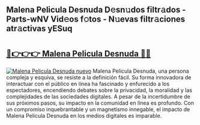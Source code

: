 ## Malena Pelicula Desnuda D𝚎sn𝚞dos filtr𝚊dos - Parts-wNV Vid𝚎os f𝚘tos - N𝚞evas filtr𝚊ciones atr𝚊ctivas yESuq

# <h2><a href="http://mb7jpic.tromn.icu/?c=Malena+Pelicula+Desnuda">🔗👉👉👉 Malena Pelicula Desnuda 🔗🔗</a></h2>

[![Malena Pelicula Desnuda nuevo](https://i.imgur.com/pEAQMta.gif)](http://mb7jpic.tromn.icu/?c=Malena+Pelicula+Desnuda)
Malena Pelicula Desnuda, una persona compleja y esquiva, se resiste a la definición fácil. Su forma innovadora de interactuar con el público en línea ha fascinado y enfurecido a los espectadores, encendiendo debates sobre la privacidad, la moralidad y las complejidades de las sociedades digitales. A pesar de la incertidumbre de sus próximos pasos, su impacto en la comunidad en línea es profundo. Con un compromiso inquebrantable y un magnetismo innegable, el impacto de Malena Pelicula Desnuda en los medios digitales es imparable.
